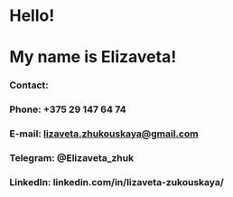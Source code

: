 # Hello!

# My name is Elizaveta!

### Contact: 
### Phone: +375 29 147 64 74
### E-mail: lizaveta.zhukouskaya@gmail.com
### Telegram: @Elizaveta_zhuk
### LinkedIn: linkedin.com/in/lizaveta-zukouskaya/



